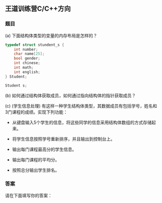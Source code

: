 ## 王道训练营C/C++方向

### 题目

(a) 下面结构体类型的变量的内存布局是怎样的？

```c
typedef struct stundent_s {
    int number;
    char name[25];
    bool gender;
    int chinese;
    int math;
    int english;
} Student;

Student s;
```

(b) 如何通过结构体获取成员，如何通过指向结构体的指针获取成员？

(c) (学生信息处理) 有这样一种学生结构体类型，其数据成员有包括学号，姓名和3门课程的成绩。实现下列功能：

* 从键盘输入5个学生的信息，将这些同学的信息采用结构体数组的方式存储起来。

- 将学生信息按照学号重新排序，并且输出到控制台上。

- 输出每门课程最高分的学生信息。

- 输出每门课程的平均分。

- 按照总分输出学生排名。



### 答案

请在下面填写你的答案：







### 





